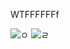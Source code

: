 WTFFFFFFf

![ㅇ](https://supplies.ju.mp/assets/images/gallery01/0383b620.png?v=9163b103) ![ㄹ](https://supplies.ju.mp/assets/images/gallery02/b3829f51.png?v=9163b103) 
